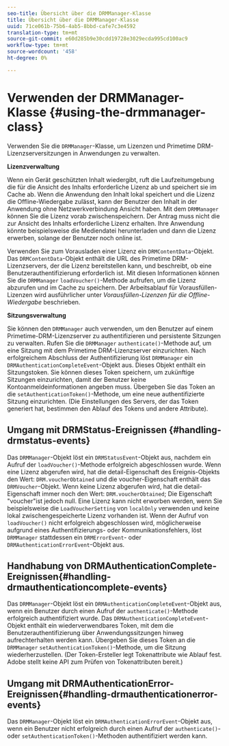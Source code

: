```yaml
---
seo-title: Übersicht über die DRMManager-Klasse
title: Übersicht über die DRMManager-Klasse
uuid: 71ce061b-75b6-4ab5-8bbd-cafe7c3e4592
translation-type: tm+mt
source-git-commit: e60d285b9e30cdd19728e3029ecda995cd100ac9
workflow-type: tm+mt
source-wordcount: '458'
ht-degree: 0%

---
```



# Verwenden der DRMManager-Klasse {#using-the-drmmanager-class}

Verwenden Sie die `DRMManager`-Klasse, um Lizenzen und Primetime DRM-Lizenzserversitzungen in Anwendungen zu verwalten.

**Lizenzverwaltung**

Wenn ein Gerät geschützten Inhalt wiedergibt, ruft die Laufzeitumgebung die für die Ansicht des Inhalts erforderliche Lizenz ab und speichert sie im Cache ab. Wenn die Anwendung den Inhalt lokal speichert und die Lizenz die Offline-Wiedergabe zulässt, kann der Benutzer den Inhalt in der Anwendung ohne Netzwerkverbindung Ansicht haben. Mit dem `DRMManager` können Sie die Lizenz vorab zwischenspeichern. Der Antrag muss nicht die zur Ansicht des Inhalts erforderliche Lizenz erhalten. Ihre Anwendung könnte beispielsweise die Mediendatei herunterladen und dann die Lizenz erwerben, solange der Benutzer noch online ist.

Verwenden Sie zum Vorausladen einer Lizenz ein `DRMContentData`-Objekt. Das `DRMContentData`-Objekt enthält die URL des Primetime DRM-Lizenzservers, der die Lizenz bereitstellen kann, und beschreibt, ob eine Benutzerauthentifizierung erforderlich ist. Mit diesen Informationen können Sie die `DRMManager` `loadVoucher()`-Methode aufrufen, um die Lizenz abzurufen und im Cache zu speichern. Der Arbeitsablauf für Vorausfüllen-Lizenzen wird ausführlicher unter *Vorausfüllen-Lizenzen für die Offline-Wiedergabe* beschrieben.

**Sitzungsverwaltung**

Sie können den `DRMManager` auch verwenden, um den Benutzer auf einem Primetime-DRM-Lizenzserver zu authentifizieren und persistente Sitzungen zu verwalten. Rufen Sie die `DRMManager` `authenticate()`-Methode auf, um eine Sitzung mit dem Primetime DRM-Lizenzserver einzurichten. Nach erfolgreichem Abschluss der Authentifizierung löst `DRMManager` ein `DRMAuthenticationCompleteEvent`-Objekt aus. Dieses Objekt enthält ein Sitzungstoken. Sie können dieses Token speichern, um zukünftige Sitzungen einzurichten, damit der Benutzer keine Kontoanmeldeinformationen angeben muss. Übergeben Sie das Token an die `setAuthenticationToken()`-Methode, um eine neue authentifizierte Sitzung einzurichten. (Die Einstellungen des Servers, der das Token generiert hat, bestimmen den Ablauf des Tokens und andere Attribute).

## Umgang mit DRMStatus-Ereignissen {#handling-drmstatus-events}

Das `DRMManager`-Objekt löst ein `DRMStatusEvent`-Objekt aus, nachdem ein Aufruf der `loadVoucher()`-Methode erfolgreich abgeschlossen wurde. Wenn eine Lizenz abgerufen wird, hat die detail-Eigenschaft des Ereignis-Objekts den Wert: `DRM.voucherObtained` und die voucher-Eigenschaft enthält das `DRMVoucher`-Objekt. Wenn keine Lizenz abgerufen wird, hat die detail-Eigenschaft immer noch den Wert: `DRM.voucherObtained`; Die Eigenschaft &quot;voucher&quot;ist jedoch null. Eine Lizenz kann nicht erworben werden, wenn Sie beispielsweise die `LoadVoucherSetting` von `localOnly` verwenden und keine lokal zwischengespeicherte Lizenz vorhanden ist. Wenn der Aufruf von `loadVoucher()` nicht erfolgreich abgeschlossen wird, möglicherweise aufgrund eines Authentifizierungs- oder Kommunikationsfehlers, löst `DRMManager` stattdessen ein `DRMErrorEvent`- oder `DRMAuthenticationErrorEvent`-Objekt aus.

## Handhabung von DRMAuthenticationComplete-Ereignissen{#handling-drmauthenticationcomplete-events}

Das `DRMManager`-Objekt löst ein `DRMAuthenticationCompleteEvent`-Objekt aus, wenn ein Benutzer durch einen Aufruf der `authenticate()`-Methode erfolgreich authentifiziert wurde. Das `DRMAuthenticationCompleteEvent`-Objekt enthält ein wiederverwendbares Token, mit dem die Benutzerauthentifizierung über Anwendungssitzungen hinweg aufrechterhalten werden kann. Übergeben Sie dieses Token an die `DRMManager` `setAuthenticationToken()`-Methode, um die Sitzung wiederherzustellen. (Der Token-Ersteller legt Tokenattribute wie Ablauf fest. Adobe stellt keine API zum Prüfen von Tokenattributen bereit.)

## Umgang mit DRMAuthenticationError-Ereignissen{#handling-drmauthenticationerror-events}

Das `DRMManager`-Objekt löst ein `DRMAuthenticationErrorEvent`-Objekt aus, wenn ein Benutzer nicht erfolgreich durch einen Aufruf der `authenticate()`- oder `setAuthenticationToken()`-Methoden authentifiziert werden kann.